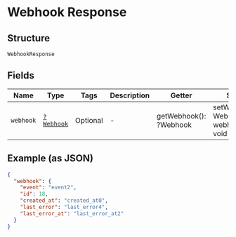 
# Webhook Response

## Structure

`WebhookResponse`

## Fields

| Name | Type | Tags | Description | Getter | Setter |
|  --- | --- | --- | --- | --- | --- |
| `webhook` | [`?Webhook`](../../doc/models/webhook.md) | Optional | - | getWebhook(): ?Webhook | setWebhook(?Webhook webhook): void |

## Example (as JSON)

```json
{
  "webhook": {
    "event": "event2",
    "id": 18,
    "created_at": "created_at0",
    "last_error": "last_error4",
    "last_error_at": "last_error_at2"
  }
}
```

